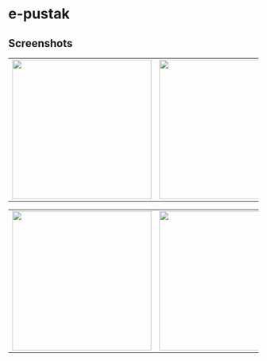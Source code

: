 # e-pustak



## Screenshots

<table>
        <tr>
        <td><img src = "https://user-images.githubusercontent.com/71177842/127464080-6f08a16b-c188-4b86-81b5-ec5e6c76a60c.png"  width="280"></td>
        <td><img src = "https://user-images.githubusercontent.com/71177842/127464137-ba9a7cc6-5ee4-415b-bc9b-274993f53d62.png"  width="280"></td>
        <td><img src = "https://user-images.githubusercontent.com/71177842/127464290-2366b98f-7e43-4b65-8a8b-934341c11209.png" width="280"></td>
   </table>
   <table>
        <tr>
        <td><img src = "https://user-images.githubusercontent.com/71177842/127464365-773c06ca-2f0a-455e-81e3-fa3284074d5d.png"  width="280"></td>
        <td><img src = "https://user-images.githubusercontent.com/71177842/127464512-dffde418-6bbd-47e3-86a0-b5ccc498bbc7.png"  width="280"></td>
          <td><img src = "https://user-images.githubusercontent.com/71177842/127464580-47ad4fd8-4dfb-42c6-8f0e-7e62a770baa3.png"  width="280"></td>
        
   </table>
   

